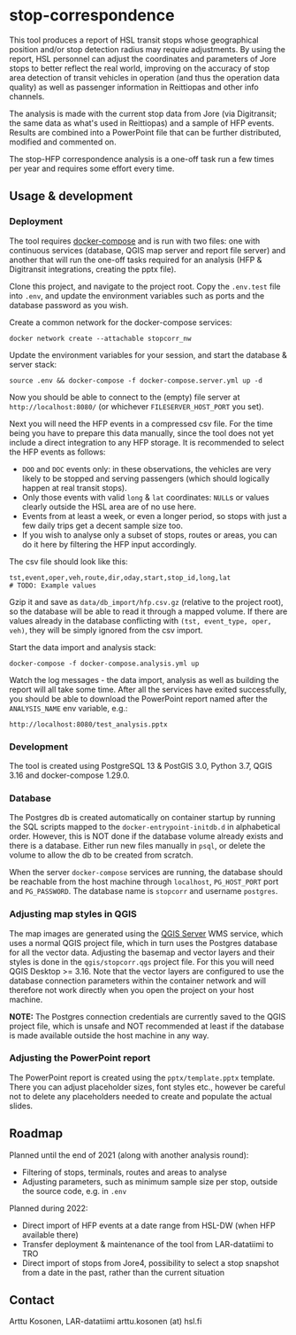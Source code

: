 # stop-correspondence

This tool produces a report of HSL transit stops whose geographical position and/or stop detection radius may require adjustments.
By using the report, HSL personnel can adjust the coordinates and parameters of Jore stops to better reflect the real world, improving on the accuracy of stop area detection of transit vehicles in operation (and thus the operation data quality) as well as passenger information in Reittiopas and other info channels.

The analysis is made with the current stop data from Jore (via Digitransit; the same data as what's used in Reittiopas) and a sample of HFP events.
Results are combined into a PowerPoint file that can be further distributed, modified and commented on.

The stop-HFP correspondence analysis is a one-off task run a few times per year and requires some effort every time.

## Usage & development

### Deployment

The tool requires [docker-compose](https://docs.docker.com/compose/) and is run with two files: one with continuous services (database, QGIS map server and report file server) and another that will run the one-off tasks required for an analysis (HFP & Digitransit integrations, creating the pptx file).

Clone this project, and navigate to the project root. Copy the `.env.test` file into `.env`, and update the environment variables such as ports and the database password as you wish.

Create a common network for the docker-compose services:

```
docker network create --attachable stopcorr_nw
```

Update the environment variables for your session, and start the database & server stack:

```
source .env && docker-compose -f docker-compose.server.yml up -d
```

Now you should be able to connect to the (empty) file server at `http://localhost:8080/` (or whichever `FILESERVER_HOST_PORT` you set).

Next you will need the HFP events in a compressed csv file.
For the time being you have to prepare this data manually, since the tool does not yet include a direct integration to any HFP storage.
It is recommended to select the HFP events as follows:

- `DOO` and `DOC` events only: in these observations, the vehicles are very likely to be stopped and serving passengers (which should logically happen at real transit stops).
- Only those events with valid `long` & `lat` coordinates: `NULL`s or values clearly outside the HSL area are of no use here.
- Events from at least a week, or even a longer period, so stops with just a few daily trips get a decent sample size too.
- If you wish to analyse only a subset of stops, routes or areas, you can do it here by filtering the HFP input accordingly.

The csv file should look like this:

```
tst,event,oper,veh,route,dir,oday,start,stop_id,long,lat
# TODO: Example values
```

Gzip it and save as `data/db_import/hfp.csv.gz` (relative to the project root), so the database will be able to read it through a mapped volume.
If there are values already in the database conflicting with `(tst, event_type, oper, veh)`, they will be simply ignored from the csv import.

Start the data import and analysis stack:

```
docker-compose -f docker-compose.analysis.yml up
```

Watch the log messages - the data import, analysis as well as building the report will all take some time.
After all the services have exited successfully, you should be able to download the PowerPoint report named after the `ANALYSIS_NAME` env variable, e.g.:

```
http://localhost:8080/test_analysis.pptx
```

### Development

The tool is created using PostgreSQL 13 & PostGIS 3.0, Python 3.7, QGIS 3.16 and docker-compose 1.29.0.

### Database

The Postgres db is created automatically on container startup by running the SQL scripts mapped to the `docker-entrypoint-initdb.d` in alphabetical order.
However, this is NOT done if the database volume already exists and there is a database.
Either run new files manually in `psql`, or delete the volume to allow the db to be created from scratch.

When the server `docker-compose` services are running, the database should be reachable from the host machine through `localhost`, `PG_HOST_PORT` port and `PG_PASSWORD`.
The database name is `stopcorr` and username `postgres`.

### Adjusting map styles in QGIS

The map images are generated using the [QGIS Server](https://docs.qgis.org/3.16/en/docs/server_manual/index.html) WMS service, which uses a normal QGIS project file, which in turn uses the Postgres database for all the vector data.
Adjusting the basemap and vector layers and their styles is done in the `qgis/stopcorr.qgs` project file.
For this you will need QGIS Desktop >= 3.16.
Note that the vector layers are configured to use the database connection parameters within the container network and will therefore not work directly when you open the project on your host machine.

**NOTE:** The Postgres connection credentials are currently saved to the QGIS project file, which is unsafe and NOT recommended at least if the database is made available outside the host machine in any way. 

### Adjusting the PowerPoint report

The PowerPoint report is created using the `pptx/template.pptx` template.
There you can adjust placeholder sizes, font styles etc., however be careful not to delete any placeholders needed to create and populate the actual slides.

## Roadmap

Planned until the end of 2021 (along with another analysis round):

- Filtering of stops, terminals, routes and areas to analyse
- Adjusting parameters, such as minimum sample size per stop, outside the source code, e.g. in `.env`

Planned during 2022:

- Direct import of HFP events at a date range from HSL-DW (when HFP available there)
- Transfer deployment & maintenance of the tool from LAR-datatiimi to TRO
- Direct import of stops from Jore4, possibility to select a stop snapshot from a date in the past, rather than the current situation

## Contact

Arttu Kosonen, LAR-datatiimi
arttu.kosonen (at) hsl.fi
